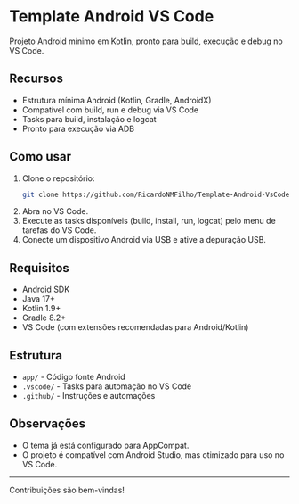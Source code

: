 # Template Android VS Code

Projeto Android mínimo em Kotlin, pronto para build, execução e debug no VS Code.

## Recursos
- Estrutura mínima Android (Kotlin, Gradle, AndroidX)
- Compatível com build, run e debug via VS Code
- Tasks para build, instalação e logcat
- Pronto para execução via ADB

## Como usar
1. Clone o repositório:
   ```sh
   git clone https://github.com/RicardoNMFilho/Template-Android-VsCode.git
   ```
2. Abra no VS Code.
3. Execute as tasks disponíveis (build, install, run, logcat) pelo menu de tarefas do VS Code.
4. Conecte um dispositivo Android via USB e ative a depuração USB.

## Requisitos
- Android SDK
- Java 17+
- Kotlin 1.9+
- Gradle 8.2+
- VS Code (com extensões recomendadas para Android/Kotlin)

## Estrutura
- `app/` - Código fonte Android
- `.vscode/` - Tasks para automação no VS Code
- `.github/` - Instruções e automações

## Observações
- O tema já está configurado para AppCompat.
- O projeto é compatível com Android Studio, mas otimizado para uso no VS Code.

---

Contribuições são bem-vindas!

